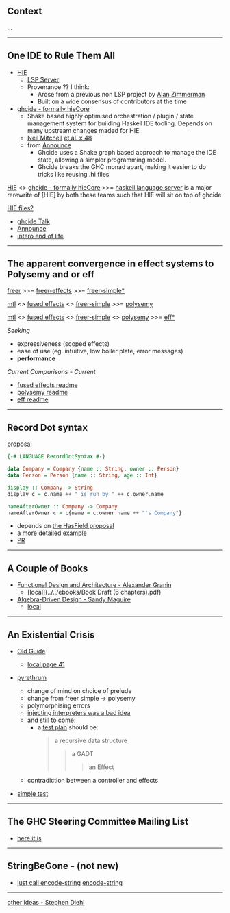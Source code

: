 ## Context
...

---

## One IDE to Rule Them All
* [HIE](https://github.com/haskell/haskell-ide-engine)
    * [LSP Server](https://microsoft.github.io/language-server-protocol/specification)
    * Provenance ?? I think:
      * Arose from a previous non LSP project by [Alan Zimmerman](https://github.com/alanz) 
      * Built on a wide consensus of contributors at the time
* [ghcide - formally hieCore](https://github.com/digital-asset/ghcide)
    * Shake based highly optimised orchestration / plugin / state management system for building Haskell IDE tooling. Depends on many upstream changes maded for HIE
    * [Neil Mitchell](https://github.com/ndmitchell) [et al. x 48](https://github.com/digital-asset/ghcide/graphs/contributors)
    * from [Announce](http://neilmitchell.blogspot.com/2020/01/one-haskell-ide-to-rule-them-all.html)
      * Ghcide uses a Shake graph based approach to manage the IDE state, allowing a simpler programming model.
      * Ghcide breaks the GHC monad apart, making it easier to do tricks like reusing .hi files

 [HIE](https://github.com/haskell/haskell-ide-engine) <> [ghcide - formally hieCore](https://github.com/digital-asset/ghcide) >>= [haskell language server](https://github.com/haskell/haskell-language-server) is a major rerewrite of [HIE] by both these teams such that HIE will sit on top of ghcide

 [HIE files?](https://www.haskell.org/ghc/blog/20190626-HIEFiles.html)
  
* [ghcide Talk](https://www.youtube.com/watch?v=cijsaeWNf2E&list=PLxxF72uPfQVRdAsvj7THoys-nVj-oc4Ss)
* [Announce](http://neilmitchell.blogspot.com/2020/01/one-haskell-ide-to-rule-them-all.html)
* [intero end of life](https://www.reddit.com/r/haskell/comments/dr91dv/the_intero_project_has_reached_its_end_of_life/)

---
## The apparent convergence in effect systems to Polysemy and or eff

[freer](https://gitlab.com/queertypes/freer) >>= [freer-effects](https://github.com/IxpertaSolutions/freer-effects) >>= [freer-simple*](https://github.com/lexi-lambda/freer-simple#readme)

[mtl](https://github.com/haskell/mtl) <> [fused effects](https://github.com/fused-effects/fused-effects) <> [freer-simple](https://github.com/lexi-lambda/freer-simple#readme) >>= [polysemy](https://github.com/polysemy-research/polysemy)

[mtl](https://github.com/haskell/mtl) <> [fused effects](https://github.com/fused-effects/fused-effects) <> [freer-simple](https://github.com/lexi-lambda/freer-simple#readme) <> [polysemy](https://github.com/polysemy-research/polysemy) >>= [eff*](https://github.com/hasura/eff)

*Seeking*
 * expressiveness (scoped effects)
 * ease of use (eg. intuitive, low boiler plate, error messages)
 * **performance**

 *Current Comparisons - Current*
  * [fused effects readme](https://github.com/fused-effects/fused-effects#comparison-to-other-effect-libraries)
  * [polysemy readme](https://github.com/polysemy-research/polysemy#overview)
  * [eff readme](https://github.com/hasura/eff#eff--screaming-fast-extensible-effects-for-less--)

---
## Record Dot syntax

[proposal](https://github.com/shayne-fletcher-da/ghc-proposals/blob/record-dot-syntax/proposals/0000-record-dot-syntax.md#23-lexing-and-parsing)
```haskell
{-# LANGUAGE RecordDotSyntax #-}

data Company = Company {name :: String, owner :: Person}
data Person = Person {name :: String, age :: Int}

display :: Company -> String
display c = c.name ++ " is run by " ++ c.owner.name

nameAfterOwner :: Company -> Company
nameAfterOwner c = c{name = c.owner.name ++ "'s Company"}
```

* depends on [the HasField proposal](https://github.com/ghc-proposals/ghc-proposals/blob/master/proposals/0158-record-set-field.rst)
* [a more detailed example](https://github.com/shayne-fletcher-da/ghc-proposals/blob/record-dot-syntax/proposals/0000-record-dot-syntax.md#3-examples)
* [PR](https://github.com/ghc-proposals/ghc-proposals/pull/282)
---

## A Couple of Books

* [Functional Design and Architecture - Alexander Granin](https://graninas.com/functional-design-and-architecture-book/)
  * [local](../../ebooks/Book Draft (6 chapters).pdf)
* [Algebra-Driven Design - Sandy Maguire](https://leanpub.com/algebra-driven-design)
  * [local](../../ebooks/algebra-driven-design.pdf)
---
## An Existential Crisis

* [Old Guide](https://github.com/theGhostJW/zenith-test-complete/blob/master/Documentation/Zenith%20Automation%20Framework.pdf)
    * [local page 41](../../ebooks/ZenithAutomationFramework.pdf)
* [pyrethrum](https://github.com/theGhostJW/pyrethrum)
  * change of mind on choice of prelude
  * change from freer simple -> polysemy
  * polymorphising errors 
  * [injecting interpreters was a bad idea](https://github.com/theGhostJW/pyrethrum/blob/master/src/Runner.hs#L335)
  * and still to come:
    * a [test plan](/testDemoProject\DemoProject\TestCaseList.hs) should be:
      > a recursive data structure
      >> a GADT
      >>> an Effect
  * contradiction between a controller and effects
   
 * [simple test](testDemoProject\DemoProject\Test\Simple.hs)
---

## The GHC Steering Committee Mailing List
* [here it is](https://mail.haskell.org/pipermail/ghc-steering-committee/2020-April/date.html)

---
## StringBeGone - (not new)
* [just call encode-string](https://github.com/theGhostJW/pyrelude/blob/1d0a2a28eb5b69a4608b31a17fa46dec1513b8a2/src/Stringy.hs)
[encode-string](https://hackage.haskell.org/package/encode-string-0.1.0.0/docs/Data-String-Encode.html)

---

[other ideas - Stephen Diehl](http://www.stephendiehl.com/posts/decade.html)